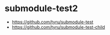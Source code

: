 # submodule-test2

* https://github.com/tyru/submodule-test
* https://github.com/tyru/submodule-test-child
